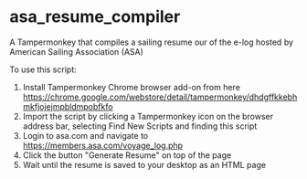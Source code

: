 # asa_resume_compiler
A Tampermonkey that compiles a sailing resume our of the e-log hosted by American Sailing Association (ASA)

To use this script:
1. Install Tampermonkey Chrome browser add-on from here https://chrome.google.com/webstore/detail/tampermonkey/dhdgffkkebhmkfjojejmpbldmpobfkfo
2. Import the script by clicking a Tampermonkey icon on the browser address bar, selecting Find New Scripts and finding this script
3. Login to asa.com and navigate to https://members.asa.com/voyage_log.php
4. Click the button "Generate Resume" on top of the page
5. Wait until the resume is saved to your desktop as an HTML page
